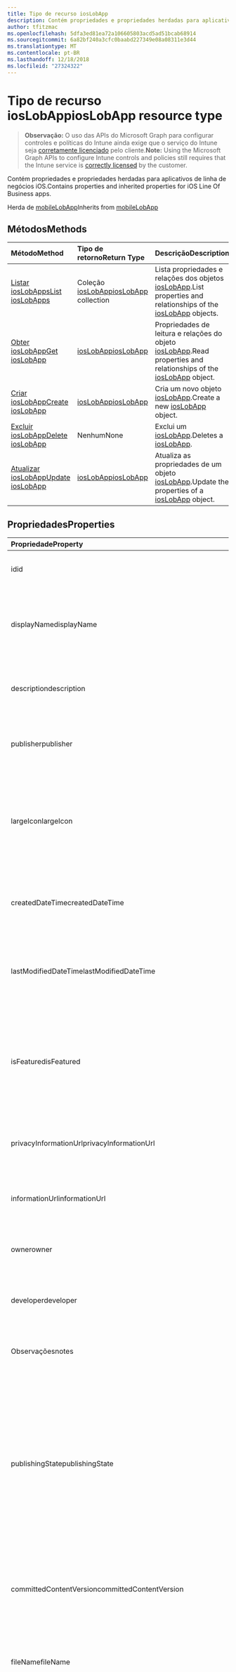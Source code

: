 ```yaml
---
title: Tipo de recurso iosLobApp
description: Contém propriedades e propriedades herdadas para aplicativos de linha de negócios iOS.
author: tfitzmac
ms.openlocfilehash: 5dfa3ed81ea72a106605803acd5ad51bcab68914
ms.sourcegitcommit: 6a82bf240a3cfc0baabd227349e08a08311e3d44
ms.translationtype: MT
ms.contentlocale: pt-BR
ms.lasthandoff: 12/18/2018
ms.locfileid: "27324322"
---
```

# <a name="ioslobapp-resource-type"></a><span data-ttu-id="30838-103">Tipo de recurso iosLobApp</span><span class="sxs-lookup"><span data-stu-id="30838-103">iosLobApp resource type</span></span>

> <span data-ttu-id="30838-104">**Observação:** O uso das APIs do Microsoft Graph para configurar controles e políticas do Intune ainda exige que o serviço do Intune seja [corretamente licenciado](https://go.microsoft.com/fwlink/?linkid=839381) pelo cliente.</span><span class="sxs-lookup"><span data-stu-id="30838-104">**Note:** Using the Microsoft Graph APIs to configure Intune controls and policies still requires that the Intune service is [correctly licensed](https://go.microsoft.com/fwlink/?linkid=839381) by the customer.</span></span>

<span data-ttu-id="30838-105">Contém propriedades e propriedades herdadas para aplicativos de linha de negócios iOS.</span><span class="sxs-lookup"><span data-stu-id="30838-105">Contains properties and inherited properties for iOS Line Of Business apps.</span></span>

<span data-ttu-id="30838-106">Herda de [mobileLobApp](../resources/intune-apps-mobilelobapp.md)</span><span class="sxs-lookup"><span data-stu-id="30838-106">Inherits from [mobileLobApp](../resources/intune-apps-mobilelobapp.md)</span></span>

## <a name="methods"></a><span data-ttu-id="30838-107">Métodos</span><span class="sxs-lookup"><span data-stu-id="30838-107">Methods</span></span>
|<span data-ttu-id="30838-108">Método</span><span class="sxs-lookup"><span data-stu-id="30838-108">Method</span></span>|<span data-ttu-id="30838-109">Tipo de retorno</span><span class="sxs-lookup"><span data-stu-id="30838-109">Return Type</span></span>|<span data-ttu-id="30838-110">Descrição</span><span class="sxs-lookup"><span data-stu-id="30838-110">Description</span></span>|
|:---|:---|:---|
|[<span data-ttu-id="30838-111">Listar iosLobApps</span><span class="sxs-lookup"><span data-stu-id="30838-111">List iosLobApps</span></span>](../api/intune-apps-ioslobapp-list.md)|<span data-ttu-id="30838-112">Coleção [iosLobApp](../resources/intune-apps-ioslobapp.md)</span><span class="sxs-lookup"><span data-stu-id="30838-112">[iosLobApp](../resources/intune-apps-ioslobapp.md) collection</span></span>|<span data-ttu-id="30838-113">Lista propriedades e relações dos objetos [iosLobApp](../resources/intune-apps-ioslobapp.md).</span><span class="sxs-lookup"><span data-stu-id="30838-113">List properties and relationships of the [iosLobApp](../resources/intune-apps-ioslobapp.md) objects.</span></span>|
|[<span data-ttu-id="30838-114">Obter iosLobApp</span><span class="sxs-lookup"><span data-stu-id="30838-114">Get iosLobApp</span></span>](../api/intune-apps-ioslobapp-get.md)|[<span data-ttu-id="30838-115">iosLobApp</span><span class="sxs-lookup"><span data-stu-id="30838-115">iosLobApp</span></span>](../resources/intune-apps-ioslobapp.md)|<span data-ttu-id="30838-116">Propriedades de leitura e relações do objeto [iosLobApp](../resources/intune-apps-ioslobapp.md).</span><span class="sxs-lookup"><span data-stu-id="30838-116">Read properties and relationships of the [iosLobApp](../resources/intune-apps-ioslobapp.md) object.</span></span>|
|[<span data-ttu-id="30838-117">Criar iosLobApp</span><span class="sxs-lookup"><span data-stu-id="30838-117">Create iosLobApp</span></span>](../api/intune-apps-ioslobapp-create.md)|[<span data-ttu-id="30838-118">iosLobApp</span><span class="sxs-lookup"><span data-stu-id="30838-118">iosLobApp</span></span>](../resources/intune-apps-ioslobapp.md)|<span data-ttu-id="30838-119">Cria um novo objeto [iosLobApp](../resources/intune-apps-ioslobapp.md).</span><span class="sxs-lookup"><span data-stu-id="30838-119">Create a new [iosLobApp](../resources/intune-apps-ioslobapp.md) object.</span></span>|
|[<span data-ttu-id="30838-120">Excluir iosLobApp</span><span class="sxs-lookup"><span data-stu-id="30838-120">Delete iosLobApp</span></span>](../api/intune-apps-ioslobapp-delete.md)|<span data-ttu-id="30838-121">Nenhum</span><span class="sxs-lookup"><span data-stu-id="30838-121">None</span></span>|<span data-ttu-id="30838-122">Exclui um [iosLobApp](../resources/intune-apps-ioslobapp.md).</span><span class="sxs-lookup"><span data-stu-id="30838-122">Deletes a [iosLobApp](../resources/intune-apps-ioslobapp.md).</span></span>|
|[<span data-ttu-id="30838-123">Atualizar iosLobApp</span><span class="sxs-lookup"><span data-stu-id="30838-123">Update iosLobApp</span></span>](../api/intune-apps-ioslobapp-update.md)|[<span data-ttu-id="30838-124">iosLobApp</span><span class="sxs-lookup"><span data-stu-id="30838-124">iosLobApp</span></span>](../resources/intune-apps-ioslobapp.md)|<span data-ttu-id="30838-125">Atualiza as propriedades de um objeto [iosLobApp](../resources/intune-apps-ioslobapp.md).</span><span class="sxs-lookup"><span data-stu-id="30838-125">Update the properties of a [iosLobApp](../resources/intune-apps-ioslobapp.md) object.</span></span>|

## <a name="properties"></a><span data-ttu-id="30838-126">Propriedades</span><span class="sxs-lookup"><span data-stu-id="30838-126">Properties</span></span>
|<span data-ttu-id="30838-127">Propriedade</span><span class="sxs-lookup"><span data-stu-id="30838-127">Property</span></span>|<span data-ttu-id="30838-128">Tipo</span><span class="sxs-lookup"><span data-stu-id="30838-128">Type</span></span>|<span data-ttu-id="30838-129">Descrição</span><span class="sxs-lookup"><span data-stu-id="30838-129">Description</span></span>|
|:---|:---|:---|
|<span data-ttu-id="30838-130">id</span><span class="sxs-lookup"><span data-stu-id="30838-130">id</span></span>|<span data-ttu-id="30838-131">String</span><span class="sxs-lookup"><span data-stu-id="30838-131">String</span></span>|<span data-ttu-id="30838-132">Chave da entidade.</span><span class="sxs-lookup"><span data-stu-id="30838-132">Key of the entity.</span></span> <span data-ttu-id="30838-133">Herdado de [mobileApp](../resources/intune-apps-mobileapp.md)</span><span class="sxs-lookup"><span data-stu-id="30838-133">Inherited from [mobileApp](../resources/intune-apps-mobileapp.md)</span></span>|
|<span data-ttu-id="30838-134">displayName</span><span class="sxs-lookup"><span data-stu-id="30838-134">displayName</span></span>|<span data-ttu-id="30838-135">String</span><span class="sxs-lookup"><span data-stu-id="30838-135">String</span></span>|<span data-ttu-id="30838-136">O título do aplicativo importado ou definido pelo administrador.</span><span class="sxs-lookup"><span data-stu-id="30838-136">The admin provided or imported title of the app.</span></span> <span data-ttu-id="30838-137">Herdado de [mobileApp](../resources/intune-apps-mobileapp.md)</span><span class="sxs-lookup"><span data-stu-id="30838-137">Inherited from [mobileApp](../resources/intune-apps-mobileapp.md)</span></span>|
|<span data-ttu-id="30838-138">description</span><span class="sxs-lookup"><span data-stu-id="30838-138">description</span></span>|<span data-ttu-id="30838-139">String</span><span class="sxs-lookup"><span data-stu-id="30838-139">String</span></span>|<span data-ttu-id="30838-140">A descrição do aplicativo.</span><span class="sxs-lookup"><span data-stu-id="30838-140">The description of the app.</span></span> <span data-ttu-id="30838-141">Herdado de [mobileApp](../resources/intune-apps-mobileapp.md)</span><span class="sxs-lookup"><span data-stu-id="30838-141">Inherited from [mobileApp](../resources/intune-apps-mobileapp.md)</span></span>|
|<span data-ttu-id="30838-142">publisher</span><span class="sxs-lookup"><span data-stu-id="30838-142">publisher</span></span>|<span data-ttu-id="30838-143">String</span><span class="sxs-lookup"><span data-stu-id="30838-143">String</span></span>|<span data-ttu-id="30838-144">O publicador do aplicativo.</span><span class="sxs-lookup"><span data-stu-id="30838-144">The publisher of the app.</span></span> <span data-ttu-id="30838-145">Herdado de [mobileApp](../resources/intune-apps-mobileapp.md)</span><span class="sxs-lookup"><span data-stu-id="30838-145">Inherited from [mobileApp](../resources/intune-apps-mobileapp.md)</span></span>|
|<span data-ttu-id="30838-146">largeIcon</span><span class="sxs-lookup"><span data-stu-id="30838-146">largeIcon</span></span>|[<span data-ttu-id="30838-147">mimeContent</span><span class="sxs-lookup"><span data-stu-id="30838-147">mimeContent</span></span>](../resources/intune-shared-mimecontent.md)|<span data-ttu-id="30838-148">O ícone grande, a ser exibido nos detalhes do aplicativo e usado para o carregamento do ícone.</span><span class="sxs-lookup"><span data-stu-id="30838-148">The large icon, to be displayed in the app details and used for upload of the icon.</span></span> <span data-ttu-id="30838-149">Herdado de [mobileApp](../resources/intune-apps-mobileapp.md)</span><span class="sxs-lookup"><span data-stu-id="30838-149">Inherited from [mobileApp](../resources/intune-apps-mobileapp.md)</span></span>|
|<span data-ttu-id="30838-150">createdDateTime</span><span class="sxs-lookup"><span data-stu-id="30838-150">createdDateTime</span></span>|<span data-ttu-id="30838-151">DateTimeOffset</span><span class="sxs-lookup"><span data-stu-id="30838-151">DateTimeOffset</span></span>|<span data-ttu-id="30838-152">A data e a hora da criação do aplicativo.</span><span class="sxs-lookup"><span data-stu-id="30838-152">The date and time the app was created.</span></span> <span data-ttu-id="30838-153">Herdado de [mobileApp](../resources/intune-apps-mobileapp.md)</span><span class="sxs-lookup"><span data-stu-id="30838-153">Inherited from [mobileApp](../resources/intune-apps-mobileapp.md)</span></span>|
|<span data-ttu-id="30838-154">lastModifiedDateTime</span><span class="sxs-lookup"><span data-stu-id="30838-154">lastModifiedDateTime</span></span>|<span data-ttu-id="30838-155">DateTimeOffset</span><span class="sxs-lookup"><span data-stu-id="30838-155">DateTimeOffset</span></span>|<span data-ttu-id="30838-156">A data e a hora que o aplicativo foi modificado pela última vez.</span><span class="sxs-lookup"><span data-stu-id="30838-156">The date and time the app was last modified.</span></span> <span data-ttu-id="30838-157">Herdado de [mobileApp](../resources/intune-apps-mobileapp.md)</span><span class="sxs-lookup"><span data-stu-id="30838-157">Inherited from [mobileApp](../resources/intune-apps-mobileapp.md)</span></span>|
|<span data-ttu-id="30838-158">isFeatured</span><span class="sxs-lookup"><span data-stu-id="30838-158">isFeatured</span></span>|<span data-ttu-id="30838-159">Boolean</span><span class="sxs-lookup"><span data-stu-id="30838-159">Boolean</span></span>|<span data-ttu-id="30838-160">O valor que indica se o aplicativo está marcado como em destaque pelo administrador. Herdado de [mobileApp](../resources/intune-apps-mobileapp.md)</span><span class="sxs-lookup"><span data-stu-id="30838-160">The value indicating whether the app is marked as featured by the admin. Inherited from [mobileApp](../resources/intune-apps-mobileapp.md)</span></span>|
|<span data-ttu-id="30838-161">privacyInformationUrl</span><span class="sxs-lookup"><span data-stu-id="30838-161">privacyInformationUrl</span></span>|<span data-ttu-id="30838-162">String</span><span class="sxs-lookup"><span data-stu-id="30838-162">String</span></span>|<span data-ttu-id="30838-163">A URL da declaração de privacidade.</span><span class="sxs-lookup"><span data-stu-id="30838-163">The privacy statement Url.</span></span> <span data-ttu-id="30838-164">Herdado de [mobileApp](../resources/intune-apps-mobileapp.md)</span><span class="sxs-lookup"><span data-stu-id="30838-164">Inherited from [mobileApp](../resources/intune-apps-mobileapp.md)</span></span>|
|<span data-ttu-id="30838-165">informationUrl</span><span class="sxs-lookup"><span data-stu-id="30838-165">informationUrl</span></span>|<span data-ttu-id="30838-166">String</span><span class="sxs-lookup"><span data-stu-id="30838-166">String</span></span>|<span data-ttu-id="30838-167">A URL de informações adicionais.</span><span class="sxs-lookup"><span data-stu-id="30838-167">The more information Url.</span></span> <span data-ttu-id="30838-168">Herdado de [mobileApp](../resources/intune-apps-mobileapp.md)</span><span class="sxs-lookup"><span data-stu-id="30838-168">Inherited from [mobileApp](../resources/intune-apps-mobileapp.md)</span></span>|
|<span data-ttu-id="30838-169">owner</span><span class="sxs-lookup"><span data-stu-id="30838-169">owner</span></span>|<span data-ttu-id="30838-170">String</span><span class="sxs-lookup"><span data-stu-id="30838-170">String</span></span>|<span data-ttu-id="30838-171">O proprietário do conteúdo.</span><span class="sxs-lookup"><span data-stu-id="30838-171">The owner of the app.</span></span> <span data-ttu-id="30838-172">Herdado de [mobileApp](../resources/intune-apps-mobileapp.md)</span><span class="sxs-lookup"><span data-stu-id="30838-172">Inherited from [mobileApp](../resources/intune-apps-mobileapp.md)</span></span>|
|<span data-ttu-id="30838-173">developer</span><span class="sxs-lookup"><span data-stu-id="30838-173">developer</span></span>|<span data-ttu-id="30838-174">String</span><span class="sxs-lookup"><span data-stu-id="30838-174">String</span></span>|<span data-ttu-id="30838-175">O desenvolvedor do aplicativo.</span><span class="sxs-lookup"><span data-stu-id="30838-175">The developer of the app.</span></span> <span data-ttu-id="30838-176">Herdado de [mobileApp](../resources/intune-apps-mobileapp.md)</span><span class="sxs-lookup"><span data-stu-id="30838-176">Inherited from [mobileApp](../resources/intune-apps-mobileapp.md)</span></span>|
|<span data-ttu-id="30838-177">Observações</span><span class="sxs-lookup"><span data-stu-id="30838-177">notes</span></span>|<span data-ttu-id="30838-178">String</span><span class="sxs-lookup"><span data-stu-id="30838-178">String</span></span>|<span data-ttu-id="30838-179">Anotações para o aplicativo.</span><span class="sxs-lookup"><span data-stu-id="30838-179">Notes for the app.</span></span> <span data-ttu-id="30838-180">Herdado de [mobileApp](../resources/intune-apps-mobileapp.md)</span><span class="sxs-lookup"><span data-stu-id="30838-180">Inherited from [mobileApp](../resources/intune-apps-mobileapp.md)</span></span>|
|<span data-ttu-id="30838-181">publishingState</span><span class="sxs-lookup"><span data-stu-id="30838-181">publishingState</span></span>|[<span data-ttu-id="30838-182">mobileAppPublishingState</span><span class="sxs-lookup"><span data-stu-id="30838-182">mobileAppPublishingState</span></span>](../resources/intune-apps-mobileapppublishingstate.md)|<span data-ttu-id="30838-183">O estado de publicação para o aplicativo.</span><span class="sxs-lookup"><span data-stu-id="30838-183">The publishing state for the app.</span></span> <span data-ttu-id="30838-184">O aplicativo não pode ser assinado, a menos que ele seja publicado.</span><span class="sxs-lookup"><span data-stu-id="30838-184">The app cannot be assigned unless the app is published.</span></span> <span data-ttu-id="30838-185">Herdada do [mobileApp](../resources/intune-apps-mobileapp.md).</span><span class="sxs-lookup"><span data-stu-id="30838-185">Inherited from [mobileApp](../resources/intune-apps-mobileapp.md).</span></span> <span data-ttu-id="30838-186">Os valores possíveis são: `notPublished`, `processing`, `published`.</span><span class="sxs-lookup"><span data-stu-id="30838-186">Possible values are: `notPublished`, `processing`, `published`.</span></span>|
|<span data-ttu-id="30838-187">committedContentVersion</span><span class="sxs-lookup"><span data-stu-id="30838-187">committedContentVersion</span></span>|<span data-ttu-id="30838-188">String</span><span class="sxs-lookup"><span data-stu-id="30838-188">String</span></span>|<span data-ttu-id="30838-189">A versão do conteúdo interno confirmado.</span><span class="sxs-lookup"><span data-stu-id="30838-189">The internal committed content version.</span></span> <span data-ttu-id="30838-190">Herdado de [mobileLobApp](../resources/intune-apps-mobilelobapp.md)</span><span class="sxs-lookup"><span data-stu-id="30838-190">Inherited from [mobileLobApp](../resources/intune-apps-mobilelobapp.md)</span></span>|
|<span data-ttu-id="30838-191">fileName</span><span class="sxs-lookup"><span data-stu-id="30838-191">fileName</span></span>|<span data-ttu-id="30838-192">String</span><span class="sxs-lookup"><span data-stu-id="30838-192">String</span></span>|<span data-ttu-id="30838-193">O nome do arquivo do aplicativo Lob principal.</span><span class="sxs-lookup"><span data-stu-id="30838-193">The name of the main Lob application file.</span></span> <span data-ttu-id="30838-194">Herdado de [mobileLobApp](../resources/intune-apps-mobilelobapp.md)</span><span class="sxs-lookup"><span data-stu-id="30838-194">Inherited from [mobileLobApp](../resources/intune-apps-mobilelobapp.md)</span></span>|
|<span data-ttu-id="30838-195">size</span><span class="sxs-lookup"><span data-stu-id="30838-195">size</span></span>|<span data-ttu-id="30838-196">Int64</span><span class="sxs-lookup"><span data-stu-id="30838-196">Int64</span></span>|<span data-ttu-id="30838-197">O tamanho total, incluindo todos os arquivos carregados.</span><span class="sxs-lookup"><span data-stu-id="30838-197">The total size, including all uploaded files.</span></span> <span data-ttu-id="30838-198">Herdado de [mobileLobApp](../resources/intune-apps-mobilelobapp.md)</span><span class="sxs-lookup"><span data-stu-id="30838-198">Inherited from [mobileLobApp](../resources/intune-apps-mobilelobapp.md)</span></span>|
|<span data-ttu-id="30838-199">bundleId</span><span class="sxs-lookup"><span data-stu-id="30838-199">bundleId</span></span>|<span data-ttu-id="30838-200">String</span><span class="sxs-lookup"><span data-stu-id="30838-200">String</span></span>|<span data-ttu-id="30838-201">O Nome da Identidade.</span><span class="sxs-lookup"><span data-stu-id="30838-201">The Identity Name.</span></span>|
|<span data-ttu-id="30838-202">applicableDeviceType</span><span class="sxs-lookup"><span data-stu-id="30838-202">applicableDeviceType</span></span>|[<span data-ttu-id="30838-203">iosDeviceType</span><span class="sxs-lookup"><span data-stu-id="30838-203">iosDeviceType</span></span>](../resources/intune-apps-iosdevicetype.md)|<span data-ttu-id="30838-204">A arquitetura do iOS na qual esse aplicativo pode ser executado.</span><span class="sxs-lookup"><span data-stu-id="30838-204">The iOS architecture for which this app can run on.</span></span>|
|<span data-ttu-id="30838-205">minimumSupportedOperatingSystem</span><span class="sxs-lookup"><span data-stu-id="30838-205">minimumSupportedOperatingSystem</span></span>|[<span data-ttu-id="30838-206">iosMinimumOperatingSystem</span><span class="sxs-lookup"><span data-stu-id="30838-206">iosMinimumOperatingSystem</span></span>](../resources/intune-apps-iosminimumoperatingsystem.md)|<span data-ttu-id="30838-207">O valor do sistema de operacional mínimo aplicável.</span><span class="sxs-lookup"><span data-stu-id="30838-207">The value for the minimum applicable operating system.</span></span>|
|<span data-ttu-id="30838-208">expirationDateTime</span><span class="sxs-lookup"><span data-stu-id="30838-208">expirationDateTime</span></span>|<span data-ttu-id="30838-209">DateTimeOffset</span><span class="sxs-lookup"><span data-stu-id="30838-209">DateTimeOffset</span></span>|<span data-ttu-id="30838-210">O tempo de expiração.</span><span class="sxs-lookup"><span data-stu-id="30838-210">The expiration time.</span></span>|
|<span data-ttu-id="30838-211">versionNumber</span><span class="sxs-lookup"><span data-stu-id="30838-211">versionNumber</span></span>|<span data-ttu-id="30838-212">Cadeia de caracteres</span><span class="sxs-lookup"><span data-stu-id="30838-212">String</span></span>|<span data-ttu-id="30838-213">O número de versão do aplicativo de Linha de Negócios (LoB) iOS.</span><span class="sxs-lookup"><span data-stu-id="30838-213">The version number of iOS Line of Business (LoB) app.</span></span>|
|<span data-ttu-id="30838-214">buildNumber</span><span class="sxs-lookup"><span data-stu-id="30838-214">buildNumber</span></span>|<span data-ttu-id="30838-215">Cadeia de caracteres</span><span class="sxs-lookup"><span data-stu-id="30838-215">String</span></span>|<span data-ttu-id="30838-216">O número de build do aplicativo de Linha de Negócios (LoB) iOS.</span><span class="sxs-lookup"><span data-stu-id="30838-216">The build number of iOS Line of Business (LoB) app.</span></span>|

## <a name="relationships"></a><span data-ttu-id="30838-217">Relações</span><span class="sxs-lookup"><span data-stu-id="30838-217">Relationships</span></span>
|<span data-ttu-id="30838-218">Relação</span><span class="sxs-lookup"><span data-stu-id="30838-218">Relationship</span></span>|<span data-ttu-id="30838-219">Tipo</span><span class="sxs-lookup"><span data-stu-id="30838-219">Type</span></span>|<span data-ttu-id="30838-220">Descrição</span><span class="sxs-lookup"><span data-stu-id="30838-220">Description</span></span>|
|:---|:---|:---|
|<span data-ttu-id="30838-221">categories</span><span class="sxs-lookup"><span data-stu-id="30838-221">categories</span></span>|<span data-ttu-id="30838-222">Coleção [mobileAppCategory](../resources/intune-apps-mobileappcategory.md)</span><span class="sxs-lookup"><span data-stu-id="30838-222">[mobileAppCategory](../resources/intune-apps-mobileappcategory.md) collection</span></span>|<span data-ttu-id="30838-223">A lista de categorias para este aplicativo.</span><span class="sxs-lookup"><span data-stu-id="30838-223">The list of categories for this app.</span></span> <span data-ttu-id="30838-224">Herdado de [mobileApp](../resources/intune-apps-mobileapp.md)</span><span class="sxs-lookup"><span data-stu-id="30838-224">Inherited from [mobileApp](../resources/intune-apps-mobileapp.md)</span></span>|
|<span data-ttu-id="30838-225">assignments</span><span class="sxs-lookup"><span data-stu-id="30838-225">assignments</span></span>|<span data-ttu-id="30838-226">Coleção [mobileAppAssignment](../resources/intune-apps-mobileappassignment.md)</span><span class="sxs-lookup"><span data-stu-id="30838-226">[mobileAppAssignment](../resources/intune-apps-mobileappassignment.md) collection</span></span>|<span data-ttu-id="30838-227">A lista de atribuições de grupo para esse aplicativo móvel.</span><span class="sxs-lookup"><span data-stu-id="30838-227">The list of group assignments for this mobile app.</span></span> <span data-ttu-id="30838-228">Herdado de [mobileApp](../resources/intune-apps-mobileapp.md)</span><span class="sxs-lookup"><span data-stu-id="30838-228">Inherited from [mobileApp](../resources/intune-apps-mobileapp.md)</span></span>|
|<span data-ttu-id="30838-229">contentVersions</span><span class="sxs-lookup"><span data-stu-id="30838-229">contentVersions</span></span>|<span data-ttu-id="30838-230">Coleção [mobileAppContent](../resources/intune-apps-mobileappcontent.md)</span><span class="sxs-lookup"><span data-stu-id="30838-230">[mobileAppContent](../resources/intune-apps-mobileappcontent.md) collection</span></span>|<span data-ttu-id="30838-231">A lista das versões de conteúdo deste aplicativo.</span><span class="sxs-lookup"><span data-stu-id="30838-231">The list of content versions for this app.</span></span> <span data-ttu-id="30838-232">Herdado de [mobileLobApp](../resources/intune-apps-mobilelobapp.md)</span><span class="sxs-lookup"><span data-stu-id="30838-232">Inherited from [mobileLobApp](../resources/intune-apps-mobilelobapp.md)</span></span>|

## <a name="json-representation"></a><span data-ttu-id="30838-233">Representação JSON</span><span class="sxs-lookup"><span data-stu-id="30838-233">JSON Representation</span></span>
<span data-ttu-id="30838-234">Veja a seguir uma representação JSON do recurso.</span><span class="sxs-lookup"><span data-stu-id="30838-234">Here is a JSON representation of the resource.</span></span>
<!-- {
  "blockType": "resource",
  "keyProperty": "id",
  "@odata.type": "microsoft.graph.iosLobApp"
}
-->
``` json
{
  "@odata.type": "#microsoft.graph.iosLobApp",
  "id": "String (identifier)",
  "displayName": "String",
  "description": "String",
  "publisher": "String",
  "largeIcon": {
    "@odata.type": "microsoft.graph.mimeContent",
    "type": "String",
    "value": "binary"
  },
  "createdDateTime": "String (timestamp)",
  "lastModifiedDateTime": "String (timestamp)",
  "isFeatured": true,
  "privacyInformationUrl": "String",
  "informationUrl": "String",
  "owner": "String",
  "developer": "String",
  "notes": "String",
  "publishingState": "String",
  "committedContentVersion": "String",
  "fileName": "String",
  "size": 1024,
  "bundleId": "String",
  "applicableDeviceType": {
    "@odata.type": "microsoft.graph.iosDeviceType",
    "iPad": true,
    "iPhoneAndIPod": true
  },
  "minimumSupportedOperatingSystem": {
    "@odata.type": "microsoft.graph.iosMinimumOperatingSystem",
    "v8_0": true,
    "v9_0": true,
    "v10_0": true,
    "v11_0": true,
    "v12_0": true
  },
  "expirationDateTime": "String (timestamp)",
  "versionNumber": "String",
  "buildNumber": "String"
}
```



